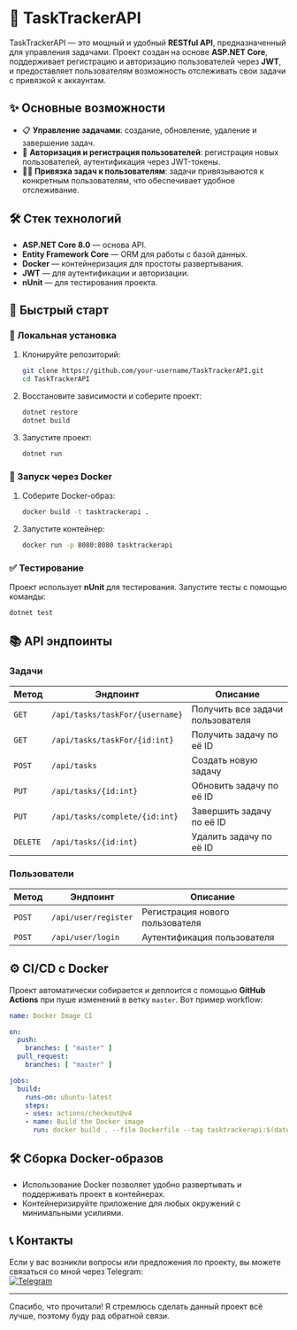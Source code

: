 # 🚀 TaskTrackerAPI

TaskTrackerAPI — это мощный и удобный **RESTful API**, предназначенный для управления задачами. Проект создан на основе **ASP.NET Core**, поддерживает регистрацию и авторизацию пользователей через **JWT**, и предоставляет пользователям возможность отслеживать свои задачи с привязкой к аккаунтам.

## ✨ Основные возможности

- 📋 **Управление задачами**: создание, обновление, удаление и завершение задач.
- 🔑 **Авторизация и регистрация пользователей**: регистрация новых пользователей, аутентификация через JWT-токены.
- 🧑‍💼 **Привязка задач к пользователям**: задачи привязываются к конкретным пользователям, что обеспечивает удобное отслеживание.

## 🛠️ Стек технологий

- **ASP.NET Core 8.0** — основа API.
- **Entity Framework Core** — ORM для работы с базой данных.
- **Docker** — контейнеризация для простоты развертывания.
- **JWT** — для аутентификации и авторизации.
- **nUnit** — для тестирования проекта.

## 🚀 Быстрый старт

### 🔧 Локальная установка

1. Клонируйте репозиторий:

    ```bash
    git clone https://github.com/your-username/TaskTrackerAPI.git
    cd TaskTrackerAPI
    ```

2. Восстановите зависимости и соберите проект:

    ```bash
    dotnet restore
    dotnet build
    ```

3. Запустите проект:

    ```bash
    dotnet run
    ```

### 🐳 Запуск через Docker

1. Соберите Docker-образ:

    ```bash
    docker build -t tasktrackerapi .
    ```

2. Запустите контейнер:

    ```bash
    docker run -p 8080:8080 tasktrackerapi
    ```

### ✅ Тестирование

Проект использует **nUnit** для тестирования. Запустите тесты с помощью команды:

```bash
dotnet test
```

## 📚 API эндпоинты

### Задачи

| Метод   | Эндпоинт                       | Описание                                |
|---------|---------------------------------|-----------------------------------------|
| `GET`   | `/api/tasks/taskFor/{username}` | Получить все задачи пользователя        |
| `GET`   | `/api/tasks/taskFor/{id:int}`   | Получить задачу по её ID                |
| `POST`  | `/api/tasks`                   | Создать новую задачу                    |
| `PUT`   | `/api/tasks/{id:int}`           | Обновить задачу по её ID                |
| `PUT`   | `/api/tasks/complete/{id:int}`  | Завершить задачу по её ID               |
| `DELETE`| `/api/tasks/{id:int}`           | Удалить задачу по её ID                 |

### Пользователи

| Метод   | Эндпоинт                 | Описание                                |
|---------|--------------------------|-----------------------------------------|
| `POST`  | `/api/user/register`      | Регистрация нового пользователя         |
| `POST`  | `/api/user/login`         | Аутентификация пользователя             |

## ⚙️ CI/CD с Docker

Проект автоматически собирается и деплоится с помощью **GitHub Actions** при пуше изменений в ветку `master`. Вот пример workflow:

```yaml
name: Docker Image CI

on:
  push:
    branches: [ "master" ]
  pull_request:
    branches: [ "master" ]

jobs:
  build:
    runs-on: ubuntu-latest
    steps:
    - uses: actions/checkout@v4
    - name: Build the Docker image
      run: docker build . --file Dockerfile --tag tasktrackerapi:$(date +%s)
```

## 🛠️ Сборка Docker-образов

- Использование Docker позволяет удобно развертывать и поддерживать проект в контейнерах.
- Контейнеризируйте приложение для любых окружений с минимальными усилиями.

## 📞 Контакты

Если у вас возникли вопросы или предложения по проекту, вы можете связаться со мной через Telegram:  
[![Telegram](https://img.shields.io/badge/Telegram-Contact-blue)](https://t.me/xsisd)

---

Спасибо, что прочитали! Я стремлюсь сделать данный проект всё лучше, поэтому буду рад обратной связи.
